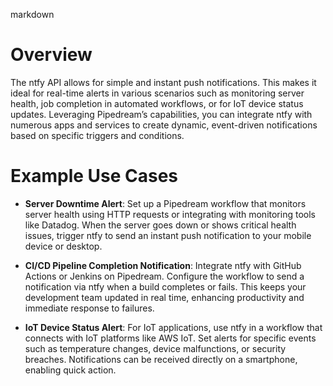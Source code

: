 markdown

# Overview

The ntfy API allows for simple and instant push notifications. This makes it ideal for real-time alerts in various scenarios such as monitoring server health, job completion in automated workflows, or for IoT device status updates. Leveraging Pipedream’s capabilities, you can integrate ntfy with numerous apps and services to create dynamic, event-driven notifications based on specific triggers and conditions.

# Example Use Cases

- **Server Downtime Alert**: Set up a Pipedream workflow that monitors server health using HTTP requests or integrating with monitoring tools like Datadog. When the server goes down or shows critical health issues, trigger ntfy to send an instant push notification to your mobile device or desktop.

- **CI/CD Pipeline Completion Notification**: Integrate ntfy with GitHub Actions or Jenkins on Pipedream. Configure the workflow to send a notification via ntfy when a build completes or fails. This keeps your development team updated in real time, enhancing productivity and immediate response to failures.

- **IoT Device Status Alert**: For IoT applications, use ntfy in a workflow that connects with IoT platforms like AWS IoT. Set alerts for specific events such as temperature changes, device malfunctions, or security breaches. Notifications can be received directly on a smartphone, enabling quick action.
